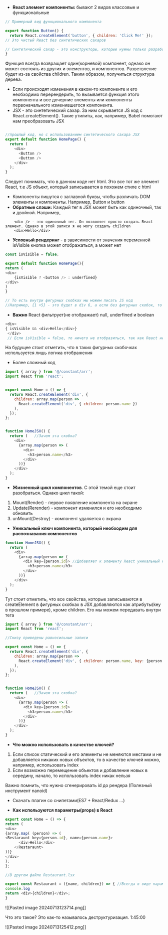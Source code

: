 - **React элемент компоненты:** бывают 2 видов классовые и функциональные

```js
// Примерный вид функционального компонента

export function Button() {
  return React.createElement('button', { children: 'Click Me!' });
// Это чистый React без синтетических сахаров

// Синтетический сахар - это конструкторы, которые нужны только разработчикам. Они не добавляют новый функционал.
}
```

Функция всегда возвращает один(корневой) компонент, однако он может состоять из других и элементов, и компонентов. Разветвление будет из-за свойства children. Таким образом, получиться структура дерева.

- Если происходят изменения в каком-то компоненте и его необходимо перерендерить, то вызывается функция этого компонента и все дочерние элементы или компоненты первоначального изменившегося компонента.
- JSX - это синтетический сахар. За ним скрывается JS код с React.createElement(). Такие утилиты, как, например, Babel помогают нам преобразовать JSX

```js

//прошлый код, но с использованием синтетического сахара JSX
export default function HomePage() {
  return (
    <div>
      <Button />
      <Button />
    </div>
  );
}
```

Следует понимать, что  в данном коде нет html. Это все тот же элемент React, т.е JS объект, который записывается в похожем стиле с html

- Компоненты пишутся с заглавной буквы, чтобы различать DOM элементы и компоненты. Например, Button и button
- **Обратные слэши:** Каждый тег в JSX может быть как одиночный, так и двойной. Например, 
``` 
	<div /> - это одиночный тег. Он позволяет просто создать React элемент. Однако в этой записи я не могу создать children
	<div>Hello</div>
```

- **Условный рендеринг** - в зависимости от значения переменной isVisible кнопка может отображаться, а может нет
```js
const isVisible = false;

export default function HomePage(){
return (
<div>
	{isVisible ? <button /> : underfined}
</div>
)
}

// То есть внутри фигурных скобках мы можем писать JS код
//Например, {1 +5} - это будет в div 6, а если без фигурных скобок, то просто будет строчка 1+5
```

- **Важно**  React фильтрует(не отображает) null, underfined и boolean

```js
<div>
{ isVisible && <div>Hello</div>}
 </div>
 // Если isVisible = false, то ничего не отобразиться, так как React не видит значения boolean

```

На будущее стоит отметить, что в таких фигурных скобочках используется лишь логика отображения


- Более сложный код

```js
import { array } from '@/constant/arr';
import React from 'react';


export const Home = () => {
  return React.createElement('div', {
    children: array.map(person =>
      React.createElement('div', { children: person.name })
    ),
  });
};


function HomeJSX() {
  return (   //Зачем эта скобка?
    <div>
      {array.map(person => (
        <div>
          <h3>person.name</h3>
        </div>
      ))}
    </div>
  );
}
```


- **Жизненный цикл компонентов**. С этой темой еще стоит разобраться. Однако цикл такой:
1) Mount(Render) - первое появление компонента на экране
2) Update(Rerender) - компонент изменился и его необходимо обновить
3) unMount(Destroy) - компонент удаляется с экрана

- **Уникальный ключ компонента, который необходим для распознавания компонентов**

```js
function HomeJSX() {
  return (
    <div>
      {array.map(person => (
        <div key={person.id}> //Добавляет к элементу React уникальный ключ
          <h3>person.name</h3>
        </div>
      ))}
    </div>
  );
}
```

Тут стоит отметить, что все свойства, которые записываются в createElement в фигурных скобках в JSX добавляются как атрибуты(key в прошлом примере), кроме children. Его мы можем передавать внутри тега

```js
import { array } from '@/constant/arr';
import React from 'react';

//Снизу приведены равносильные записи

export const Home = () => {
  return React.createElement('div', {
    children: array.map(person =>
      React.createElement('div', { children: person.name, key: {person.id} })
    ),
  });
};


function HomeJSX() {
  return (   //Зачем эта скобка?
    <div>
      {array.map(person => (
        <div key={person.id}>
          <h3>person.name</h3>
        </div>
      ))}
    </div>
  );
}
```

- **Что можно использовать в качестве ключей?**
1) Если список статический и его элементы не меняются местами и не добавляется никаких новых объектов, то в качестве ключей можно, например, использовать index
2) Если возможно перемещение объектов и добавление новых в середину, начало, то использовать index никак нельзя

Важно помнить, что нужно сгенерировать id до рендера (Полезный инструмент nanoid)

- Скачать плагин со снипетами(ES7 + React/Redux ...)


- **Как используются параметры(props) в React**

```js
export const Home = () => {
return (
<div>
{array.map( (person) => (
<Restaraunt key={person.id}, name={person.name}>
	  <div>Hello</div>
	</Restaraunt>
))}
</div>
);
};

//В другом файле Restaurant.lsx

export const Restaurant = ({name, children}) => { //Всегда в виде параметра передается объект свойств. children =  <div>Hello</div>
console.log
return <div>{children}</div>;
}
```


![[Pasted image 20240713123714.png]]

Что это такое? Это как-то называлось деструктуризация. 1:45:00


![[Pasted image 20240713125412.png]]